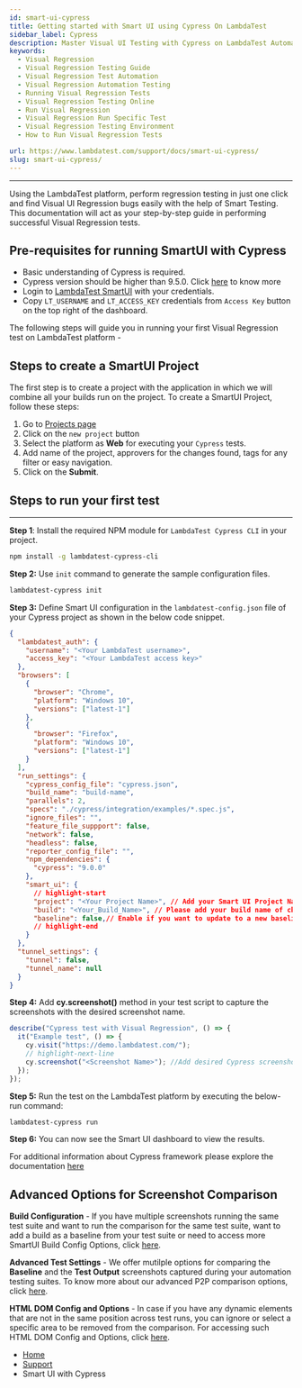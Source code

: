 ```yaml
---
id: smart-ui-cypress
title: Getting started with Smart UI using Cypress On LambdaTest
sidebar_label: Cypress
description: Master Visual UI Testing with Cypress on LambdaTest Automation Cloud across 40+ browser versions through this comprehensive documentation.
keywords:
  - Visual Regression
  - Visual Regression Testing Guide
  - Visual Regression Test Automation
  - Visual Regression Automation Testing
  - Running Visual Regression Tests
  - Visual Regression Testing Online
  - Run Visual Regression
  - Visual Regression Run Specific Test
  - Visual Regression Testing Environment
  - How to Run Visual Regression Tests

url: https://www.lambdatest.com/support/docs/smart-ui-cypress/
slug: smart-ui-cypress/
---
```


---

<script type="application/ld+json"
      dangerouslySetInnerHTML={{ __html: JSON.stringify({
       "@context": "https://schema.org",
        "@type": "BreadcrumbList",
        "itemListElement": [{
          "@type": "ListItem",
          "position": 1,
          "name": "LambdaTest",
          "item": "https://www.lambdatest.com"
        },{
          "@type": "ListItem",
          "position": 2,
          "name": "Support",
          "item": "https://www.lambdatest.com/support/docs/"
        },{
          "@type": "ListItem",
          "position": 3,
          "name": "Smart Visual Testing",
          "item": "https://www.lambdatest.com/support/docs/smart-ui-cypress/"
        }]
      })
    }}
></script>

Using the LambdaTest platform, perform regression testing in just one click and find Visual UI Regression bugs easily with the help of Smart Testing. This documentation will act as your step-by-step guide in performing successful Visual Regression tests.

## Pre-requisites for running SmartUI with Cypress

- Basic understanding of Cypress is required.
- Cypress version should be higher than 9.5.0. Click [here](https://docs.cypress.io/guides/references/changelog) to know more
- Login to [LambdaTest SmartUI](https://smartui.lambdatest.com/) with your credentials.
- Copy `LT_USERNAME` and `LT_ACCESS_KEY` credentials from `Access Key` button on the top right of the dashboard.

The following steps will guide you in running your first Visual Regression test on LambdaTest platform -

## Steps to create a SmartUI Project

The first step is to create a project with the application in which we will combine all your builds run on the project. To create a SmartUI Project, follow these steps:

1. Go to [Projects page](https://smartui.lambdatest.com/)
2. Click on the `new project` button
3. Select the platform as <b>Web</b> for executing your `Cypress` tests. 
4. Add name of the project, approvers for the changes found, tags for any filter or easy navigation.
5. Click on the **Submit**.

## Steps to run your first test

---

**Step 1**: Install the required NPM module for `LambdaTest Cypress CLI` in your project.

```bash
npm install -g lambdatest-cypress-cli
```

**Step 2:** Use `init` command to generate the sample configuration files.

```bash
lambdatest-cypress init
```

**Step 3:** Define Smart UI configuration in the `lambdatest-config.json` file of your Cypress project as shown in the below code snippet.

```json title="/cypress-project/lambdatest-config.json"
{
  "lambdatest_auth": {
    "username": "<Your LambdaTest username>",
    "access_key": "<Your LambdaTest access key>"
  },
  "browsers": [
    {
      "browser": "Chrome",
      "platform": "Windows 10",
      "versions": ["latest-1"]
    },
    {
      "browser": "Firefox",
      "platform": "Windows 10",
      "versions": ["latest-1"]
    }
  ],
  "run_settings": {
    "cypress_config_file": "cypress.json",
    "build_name": "build-name",
    "parallels": 2,
    "specs": "./cypress/integration/examples/*.spec.js",
    "ignore_files": "",
    "feature_file_suppport": false,
    "network": false,
    "headless": false,
    "reporter_config_file": "",
    "npm_dependencies": {
      "cypress": "9.0.0"
    },
    "smart_ui": {
      // highlight-start
      "project": "<Your Project Name>", // Add your Smart UI Project Name here
      "build": "<Your_Build_Name>", // Please add your build name of choice here
      "baseline": false,// Enable if you want to update to a new baseline build
      // highlight-end
    }
  },
  "tunnel_settings": {
    "tunnel": false,
    "tunnel_name": null
  }
}
```

**Step 4:** Add **cy.screenshot()** method in your test script to capture the screenshots with the desired screenshot name.

```js
describe("Cypress test with Visual Regression", () => {
  it("Example test", () => {
    cy.visit("https://demo.lambdatest.com/");
    // highlight-next-line
    cy.screenshot("<Screenshot Name>"); //Add desired Cypress screenshot name
  });
});
```

**Step 5:** Run the test on the LambdaTest platform by executing the below-run command:

```bash
lambdatest-cypress run
```

**Step 6:** You can now see the Smart UI dashboard to view the results.

For additional information about Cypress framework please explore the documentation [here](https://www.lambdatest.com/support/docs/getting-started-with-cypress-testing/)



## Advanced Options for Screenshot Comparison


  **Build Configuration** - If you have multiple screenshots running the same test suite and want to run the comparison for the same test suite, want to add a build as a baseline from your test suite or need to access more SmartUI Build Config Options, click [here](https://www.lambdatest.com/support/docs/smart-ui-build-options/).
  

  **Advanced Test Settings** - We offer mutilple options for comparing the **Baseline** and the **Test Output** screenshots captured during your automation testing suites. To know more about our advanced P2P comparison options, click [here](https://www.lambdatest.com/support/docs/test-settings-options/).
  

  **HTML DOM Config and Options** - In case if you have any dynamic elements that are not in the same position across test runs, you can ignore or select a specific area to be removed from the comparison. For accessing such HTML DOM Config and Options, click [here](https://www.lambdatest.com/support/docs/html-dom-smartui-options/).

<nav aria-label="breadcrumbs">
  <ul className="breadcrumbs">
    <li className="breadcrumbs__item">
      <a className="breadcrumbs__link" target="_self" href="https://www.lambdatest.com">
        Home
      </a>
    </li>
    <li className="breadcrumbs__item">
      <a className="breadcrumbs__link" target="_self" href="https://www.lambdatest.com/support/docs/">
        Support
      </a>
    </li>
    <li className="breadcrumbs__item breadcrumbs__item--active">
      <span className="breadcrumbs__link">
     Smart UI with Cypress  </span>
    </li>
  </ul>
</nav>
